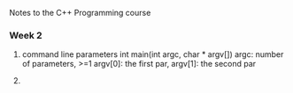 Notes to the C++ Programming course

### Week 2
1.  command line parameters
   int main(int argc, char * argv[])
   argc: number of parameters, >=1
   argv[0]: the first par, argv[1]: the second par

2.

